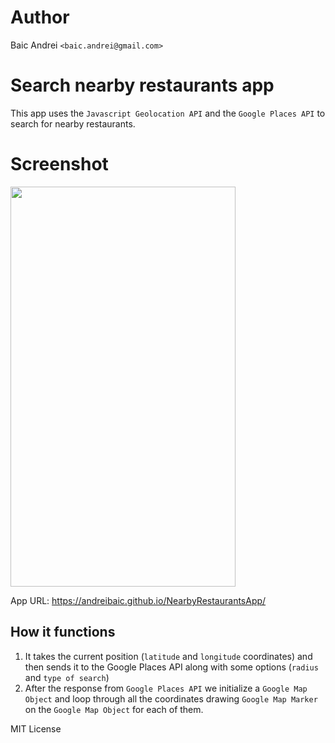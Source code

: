 # Author 
Baic Andrei `<baic.andrei@gmail.com>`

# Search nearby restaurants app
This app uses the `Javascript Geolocation API` and the `Google Places API` to search for nearby restaurants.

# Screenshot
<img src="https://github.com/andreibaic/mobile-programming/blob/master/NearbyRestaurantsApp/images/nbr_img.png" width="360" height="640">

App URL: https://andreibaic.github.io/NearbyRestaurantsApp/
## How it functions
1. It takes the current position (`latitude` and `longitude` coordinates) and then sends it to the Google Places API along with some options (`radius` and `type of search`)
2. After the response from `Google Places API` we initialize a `Google Map Object` and loop through all the coordinates drawing `Google Map Marker` on the `Google Map Object` for each of them.

MIT License 
